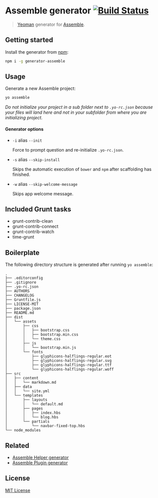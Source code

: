 # Assemble generator [![Build Status](https://travis-ci.org/assemble/generator-assemble.svg)](https://travis-ci.org/assemble/generator-assemble)

> [Yeoman][yeoman] generator for [Assemble][assemble].

## Getting started

Install the generator from [npm](npmjs.org):

``` bash
npm i -g generator-assemble
```

## Usage

Generate a new Assemble project:

```bash
yo assemble
```

_Do not initialize your project in a sub folder next to `.yo-rc.json` because your files will land here and not in your subfolder from where you are initializing project._

#### Generator options

* `-i` alias `--init`

  Force to prompt question and re-initialize `.yo-rc.json`.

* `-s` alias `--skip-install`

  Skips the automatic execution of `bower` and `npm` after scaffolding has finished.

* `-w` alias `--skip-welcome-message`

  Skips app welcome message.


## Included Grunt tasks

* grunt-contrib-clean
* grunt-contrib-connect
* grunt-contrib-watch
* time-grunt


## Boilerplate

The following directory structure is generated after running `yo assemble`:

    .
    ├── .editorconfig
    ├── .gitignore
    ├── .yo-rc.json
    ├── AUTHORS
    ├── CHANGELOG
    ├── Gruntfile.js
    ├── LICENSE-MIT
    ├── package.json
    ├── README.md
    ├── dist
    │   └── assets
    │       ├── css
    │       │   ├── bootstrap.css
    │       │   ├── bootstrap.min.css
    │       │   └── theme.css
    │       ├── js
    │       │   └── bootstrap.min.js
    │       └── fonts
    │           ├── glyphicons-halflings-regular.eot
    │           ├── glyphicons-halflings-regular.svg
    │           ├── glyphicons-halflings-regular.ttf
    │           └── glyphicons-halflings-regular.woff
    ├── src
    │   ├── content
    │   │   └── markdown.md
    │   ├── data
    │   │   └── site.yml
    │   └── templates
    │       ├── layouts
    │       │   └── default.md
    │       ├── pages
    │       │   ├── index.hbs
    │       │   └── blog.hbs
    │       └── partials
    │           └── navbar-fixed-top.hbs
    └── node_modules


## Related

 * [Assemble Helper generator](https://github.com/assemble/generator-helper)
 * [Assemble Plugin generator](https://github.com/assemble/generator-plugin)

## License
[MIT License](http://en.wikipedia.org/wiki/MIT_License)

[yeoman]: http://yeoman.io/
[assemble]: http://assemble.io
